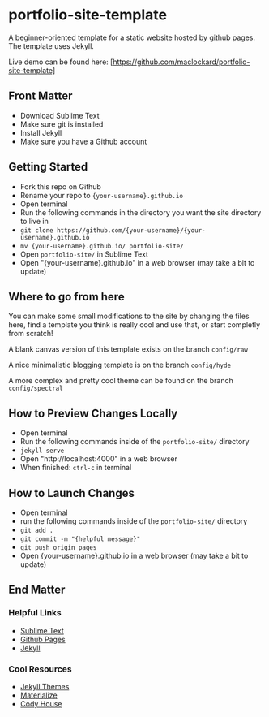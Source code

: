 # portfolio-site-template
A beginner-oriented template for a static website hosted by github pages.  
The template uses Jekyll.

Live demo can be found here: [https://github.com/maclockard/portfolio-site-template]

## Front Matter
* Download Sublime Text
* Make sure git is installed
* Install Jekyll
* Make sure you have a Github account

## Getting Started
* Fork this repo on Github
* Rename your repo to `{your-username}.github.io`
* Open terminal
* Run the following commands in the directory you want the site directory to live in
* `git clone https://github.com/{your-username}/{your-username}.github.io`
* `mv {your-username}.github.io/ portfolio-site/`
* Open `portfolio-site/` in Sublime Text
* Open "{your-username}.github.io" in a web browser (may take a bit to update)

## Where to go from here
You can make some small modifications to the site by changing the files here,
find a template you think is really cool and use that, or start completly from scratch!

A blank canvas version of this template exists on the branch `config/raw`

A nice minimalistic blogging template is on the branch `config/hyde`

A more complex and pretty cool theme can be found on the branch `config/spectral`

## How to Preview Changes Locally
* Open terminal
* Run the following commands inside of the `portfolio-site/` directory
* `jekyll serve`
* Open "http://localhost:4000" in a web browser
* When finished: `ctrl-c` in terminal

## How to Launch Changes
* Open terminal
* run the following commands inside of the `portfolio-site/` directory
* `git add .`
* `git commit -m "{helpful message}"`
* `git push origin pages`
* Open {your-username}.github.io in a web browser (may take a bit to update)

## End Matter

### Helpful Links
* [Sublime Text](https://www.sublimetext.com/)
* [Github Pages](https://pages.github.com/)
* [Jekyll](https://jekyllrb.com/)

### Cool Resources
* [Jekyll Themes](http://jekyllthemes.org/)
* [Materialize](http://materializecss.com/)
* [Cody House](https://codyhouse.co/)
